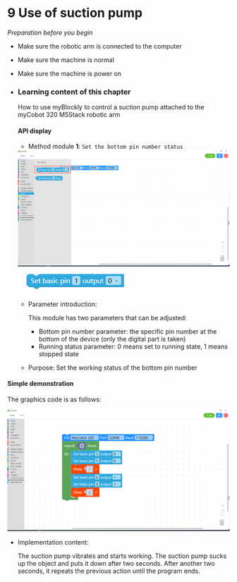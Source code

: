 # 9 Use of suction pump

<i>Preparation before you begin</i>

- Make sure the robotic arm is connected to the computer

- Make sure the machine is normal

- Make sure the machine is power on

* ### Learning content of this chapter

  How to use myBlockly to control a suction pump attached to the myCobot 320 M5Stack robotic arm

  #### API display

  - Method module **1**: `Set the bottom pin number status`



  <img src="../../../../resources/5-BasicApplication/5.2.1/pi/img/case/pump_item1.png" style="zoom: 50%;" />



  <img src="../../../../resources/5-BasicApplication/5.2.1/pi/img/blocks/basic/1.png" />

  * Parameter introduction:

    This module has two parameters that can be adjusted:

    * Bottom pin number parameter: the specific pin number at the bottom of the device (only the digital part is taken)
    * Running status parameter: 0 means set to running state, 1 means stopped state

  * Purpose: Set the working status of the bottom pin number








#### Simple demonstration

The graphics code is as follows:

<img src="../../../../resources/5-BasicApplication/5.2.1/pi/img/case/pumpuse.png"  />

* Implementation content:

  The suction pump vibrates and starts working. The suction pump sucks up the object and puts it down after two seconds. After another two seconds, it repeats the previous action until the program ends.
